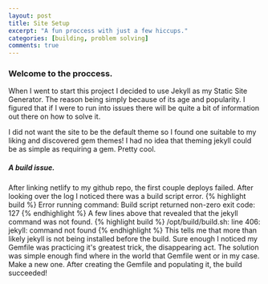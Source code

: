 ```yaml
---
layout: post
title: Site Setup
excerpt: "A fun proccess with just a few hiccups."
categories: [building, problem solving]
comments: true
---
```

### Welcome to the proccess.

When I went to start this project I decided to use Jekyll as my Static Site Generator. The reason being simply because of its age and popularity. I figured that if I were to run into issues there will be quite a bit of information out there on how to solve it.

I did not want the site to be the default theme so I found one suitable to my liking and discovered gem themes! I had no idea that theming jekyll could be as simple as requiring a gem. Pretty cool.

##### A build issue.

After linking netlify to my github repo, the first couple deploys failed. After looking over the log I noticed there was a build script error.
{% highlight build %}
  Error running command: Build script returned non-zero exit code: 127
{% endhighlight %}
A few lines above that revealed that the jekyll command was not found.
{% highlight build %}
/opt/build/build.sh: line 406: jekyll: command not found
{% endhighlight %}
This tells me that more than likely jekyll is not being installed before the build. Sure enough I noticed my Gemfile was practicing it's greatest trick, the disappearing act. The solution was simple enough find where in the world that Gemfile went or in my case. Make a new one. After creating the Gemfile and populating it, the build succeeded!